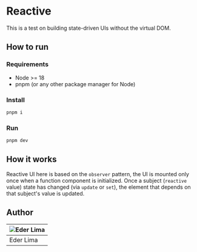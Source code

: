 # Reactive

This is a test on building state-driven UIs without the virtual DOM.

## How to run

### Requirements

- Node >= 18
- pnpm (or any other package manager for Node)

### Install

```sh
pnpm i
```

### Run

```sh
pnpm dev
```

## How it works

Reactive UI here is based on the `observer` pattern, the UI is mounted only once when a function component is initialized. Once a subject (`reactive` value) state has changed (via `update` or `set`), the element that depends on that subject's value is updated.

## Author

| ![Eder Lima](https://github.com/asynched.png?size=128) |
| ------------------------------------------------------ |
| Eder Lima                                              |
